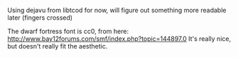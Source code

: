 Using dejavu from libtcod for now, will figure out something more readable later (fingers crossed)

The dwarf fortress font is cc0, from here:
    http://www.bay12forums.com/smf/index.php?topic=144897.0
It's really nice, but doesn't really fit the aesthetic.
